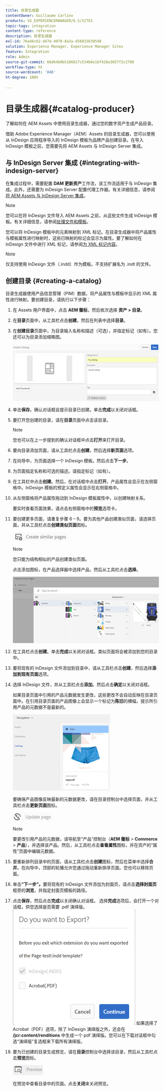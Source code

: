 ```yaml
---
title: 目录生成器
contentOwner: Guillaume Carlino
products: SG_EXPERIENCEMANAGER/6.5/SITES
topic-tags: integration
content-type: reference
description: 目录生成器
exl-id: 76a46c62-d47d-4970-8a3a-d56015639548
solution: Experience Manager, Experience Manager Sites
feature: Integration
role: Admin
source-git-commit: 66db4b0b5106617c534b6e1bf428a3057f2c2708
workflow-type: ht
source-wordcount: '846'
ht-degree: 100%

---
```


# 目录生成器{#catalog-producer}

了解如何在 AEM Assets 中使用目录生成器，通过您的数字资产生成产品目录。

借助 Adobe Experience Manager（AEM）Assets 的目录生成器，您可以使用从 InDesign 应用程序导入的 InDesign 模板为品牌产品创建目录。在导入 InDesign 模板之前，您需要先将 AEM Assets 与 InDesign Server 集成。

## 与 InDesign Server 集成 {#integrating-with-indesign-server}

在集成过程中，需要配置 **DAM 更新资产**&#x200B;工作流，该工作流适用于与 InDesign 集成。此外，还需要为 InDesign Server 配置代理工作器。有关详细信息，请参阅[将 AEM Assets 与 InDesign Server 集成](/help/assets/indesign.md)。

>[!NOTE]
>
>您可以在将 InDesign 文件导入 AEM Assets 之前，从这些文件生成 InDesign 模板。有关详细信息，请参阅[处理文件和模板](https://helpx.adobe.com/cn/indesign/using/files-templates.html)。
>
>您可以将 InDesign 模板中的元素映射到 XML 标记。在目录生成器中将产品属性与模板属性进行映射时，这些已映射的标记会显示为属性。要了解如何在 InDesign 文件中进行 XML 标记，请参阅[为 XML 标记内容](https://helpx.adobe.com/cn/indesign/using/tagging-content-xml.html)。

>[!NOTE]
>
>仅支持使用 InDesign 文件（.indd）作为模板。不支持扩展名为 .indt 的文件。

## 创建目录 {#creating-a-catalog}

目录生成器使用产品信息管理（PIM）数据，将产品属性与模板中显示的 XML 属性进行映射。要创建目录，请执行以下步骤：

1. 在 Assets 用户界面中，点击 **AEM 徽标**，然后依次选择 **资产 > 目录**。
1. 在&#x200B;**目录**&#x200B;页面中，从工具栏点击&#x200B;**创建**，然后在列表中选择&#x200B;**目录**。
1. 在&#x200B;**创建目录**&#x200B;页面中，为目录输入名称和描述（可选），并指定标记（如有）。您还可以为目录添加缩略图。

   ![create_catalog](assets/create_catalog.png)

1. 单击&#x200B;**保存**。确认对话框会提示目录已创建。单击&#x200B;**完成**&#x200B;以关闭对话框。
1. 要打开您创建的目录，请在&#x200B;**目录**&#x200B;页面中点击该目录。

   >[!NOTE]
   >
   >您也可以在上一步提到的确认对话框中点击&#x200B;**打开**&#x200B;来打开目录。

1. 要向目录添加页面，请从工具栏点击&#x200B;**创建**，然后选择&#x200B;**新页面**&#x200B;选项。
1. 在向导中，为页面选择一个 InDesign 模板。然后点击&#x200B;**下一步**。
1. 为页面指定名称和可选的描述。请指定标记（如有）。
1. 在工具栏中点击&#x200B;**创建**。然后，在对话框中点击&#x200B;**打开**。产品属性会显示在左侧窗格中。InDesign 模板的预定义属性会显示在右侧窗格中。
1. 从左侧窗格将产品属性拖动到 InDesign 模板属性中，以创建映射关系。

   要实时查看页面效果，请点击右侧窗格中的&#x200B;**预览**&#x200B;选项卡。

1. 要创建更多页面，请重复步骤 6 – 9。要为其他产品创建类似页面，请选择页面，并从工具栏点击&#x200B;**创建类似页面**&#x200B;图标。

   ![创建类似页面](assets/create_similar_pages.png)

   >[!NOTE]
   >
   >您只能为结构相似的产品创建类似页面。

   点击添加图标，在产品选择器中选择产品，然后从工具栏点击&#x200B;**选择**。

   ![select_product](assets/select_product.png)

1. 在工具栏点击&#x200B;**创建**。单击&#x200B;**完成**&#x200B;以关闭对话框。类似页面将会被添加到您的目录中。
1. 要将现有的 InDesign 文件添加到目录中，请从工具栏点击&#x200B;**创建**，然后选择&#x200B;**添加到现有页面**&#x200B;选项。
1. 选择 InDesign 文件，并从工具栏点击&#x200B;**添加**。然后点击&#x200B;**确定**&#x200B;以关闭对话框。

   如果目录页面中引用的产品元数据发生更改，这些更改不会自动反映在目录页面中。在引用目录页面的产品图像上会显示一个标记为&#x200B;**陈旧**&#x200B;的横幅，提示所引用产品的元数据不是最新的。

   ![chlimage_1-117](assets/chlimage_1-117a.png)

   要确保产品图像反映最新的元数据更改，请在目录控制台中选择页面，并从工具栏点击&#x200B;**更新页面**&#x200B;图标。

   ![chlimage_1-118](assets/chlimage_1-118a.png)

   >[!NOTE]
   >
   >要更改引用产品的元数据，请导航至“产品”控制台（**AEM 徽标** > **Commerce** > **产品**），并选择该产品。然后，从工具栏点击&#x200B;**查看属性**&#x200B;图标，并在资产的“属性”页面中编辑元数据。

1. 要重新排列目录中的页面，请从工具栏点击&#x200B;**创建**&#x200B;图标，然后在菜单中选择&#x200B;**合并**。在向导中，顶部的轮播允许您通过拖动重新排序页面。您也可以移除页面。

1. 单击&#x200B;**“下一步”。**&#x200B;要将现有的 InDesign 文件添加为封面页，请点击&#x200B;**选择封面页**&#x200B;框旁的&#x200B;**浏览**，并指定封面页模板的路径。
1. 点击&#x200B;**保存**，然后点击&#x200B;**完成**以关闭确认对话框。
选择**完成**选项后，会打开一个对话框，供您选择是否需要 .pdf 演绎版。
   ![导出到 pdf](assets/CatalogPDF.png)
如果选择了 Acrobat（PDF）选项，除了 InDesign 演绎版之外，还会在 **/jcr:content/renditions** 中生成一个 pdf 演绎版。您可以在下载对话框中勾选“演绎版”复选框来下载所有演绎版。

1. 要为已创建的目录生成预览，请在&#x200B;**目录**&#x200B;控制台中选择该目录，然后从工具栏点击&#x200B;**预览**&#x200B;图标。

   ![chlimage_1-119](assets/chlimage_1-119a.png)

   在预览中查看目录中的页面。点击&#x200B;**关闭**&#x200B;来关闭预览。
